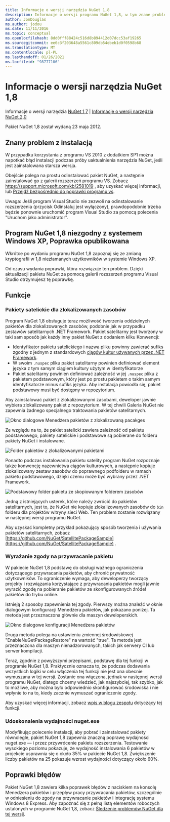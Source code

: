 ```yaml
---
title: Informacje o wersji narzędzia NuGet 1,8
description: Informacje o wersji programu NuGet 1,8, w tym znane problemy, poprawki błędów, dodane funkcje i DCR.
author: JonDouglas
ms.author: jodou
ms.date: 11/11/2016
ms.topic: conceptual
ms.openlocfilehash: 8dd0fff88424c516d8b894412d07dcc53af19265
ms.sourcegitcommit: ee6c3f203648a5561c809db54ebeb1d0f0598b68
ms.translationtype: MT
ms.contentlocale: pl-PL
ms.lasthandoff: 01/26/2021
ms.locfileid: "98777106"
---
```

# <a name="nuget-18-release-notes"></a>Informacje o wersji narzędzia NuGet 1,8

Informacje o wersji narzędzia [NuGet 1,7](../release-notes/nuget-1.7.md)  |  [Informacje o wersji narzędzia NuGet 2,0](../release-notes/nuget-2.0.md)

Pakiet NuGet 1,8 został wydaną 23 maja 2012.

## <a name="known-installation-issue"></a>Znany problem z instalacją
W przypadku korzystania z programu VS 2010 z dodatkiem SP1 można napotkać błąd instalacji podczas próby uaktualnienia narzędzia NuGet, jeśli jest zainstalowana starsza wersja.

Obejście polega na prostu odinstalować pakiet NuGet, a następnie zainstalować go z galerii rozszerzeń programu VS.  Zobacz <https://support.microsoft.com/kb/2581019> , aby uzyskać więcej informacji, lub [Przejdź bezpośrednio do poprawki programu vs](http://bit.ly/vsixcertfix).

Uwaga: Jeśli program Visual Studio nie zezwoli na odinstalowanie rozszerzenia (przycisk Odinstaluj jest wyłączony), prawdopodobnie trzeba będzie ponownie uruchomić program Visual Studio za pomocą polecenia "Uruchom jako administrator".

## <a name="nuget-18-incompatible-with-windows-xp-hotfix-published"></a>Program NuGet 1,8 niezgodny z systemem Windows XP, Poprawka opublikowana

Wkrótce po wydaniu programu NuGet 1,8 zapoznaj się ze zmianą kryptografii w 1,8 niezłamanych użytkowników w systemie Windows XP.

Od czasu wydania poprawki, która rozwiązuje ten problem.  Dzięki aktualizacji pakietu NuGet za pomocą galerii rozszerzeń programu Visual Studio otrzymujesz tę poprawkę.

## <a name="features"></a>Funkcje

### <a name="satellite-packages-for-localized-resources"></a>Pakiety satelickie dla zlokalizowanych zasobów
Program NuGet 1,8 obsługuje teraz możliwość tworzenia oddzielnych pakietów dla zlokalizowanych zasobów, podobnie jak w przypadku zestawów satelitarnych .NET Framework.  Pakiet satelitarny jest tworzony w taki sam sposób jak każdy inny pakiet NuGet z dodaniem kilku Konwencji:

* Identyfikator pakietu satelickiego i nazwa pliku powinny zawierać sufiks zgodny z jednym z standardowych [ciągów kultur używanych przez .NET Framework](/openspecs/windows_protocols/ms-lcid/a9eac961-e77d-41a6-90a5-ce1a8b0cdb9c).
* W swoim `.nuspec` pliku pakiet satelitarny powinien definiować element języka z tym samym ciągiem kultury użytym w identyfikatorze
* Pakiet satelitarny powinien definiować zależność w jej `.nuspec` pliku z pakietem podstawowym, który jest po prostu pakietem o takim samym identyfikatorze minus sufiks języka.  Aby instalacja powiodła się, pakiet podstawowy musi być dostępny w repozytorium.

Aby zainstalować pakiet z zlokalizowanymi zasobami, deweloper jawnie wybiera zlokalizowany pakiet z repozytorium. W tej chwili Galeria NuGet nie zapewnia żadnego specjalnego traktowania pakietów satelitarnych.

![Okno dialogowe Menedżera pakietów z zlokalizowaną pacakges](./media/dlg-w-loc-packs.png)

Ze względu na to, że pakiet satelicki zawiera zależność od pakietu podstawowego, pakiety satelickie i podstawowe są pobierane do folderu pakiety NuGet i instalowane.

![Folder pakietów z zlokalizowanymi pakietami](./media/fldr-loc-packs.png)

Ponadto podczas instalowania pakietu satelity program NuGet rozpoznaje także konwencję nazewnictwa ciągów kulturowych, a następnie kopiuje zlokalizowany zestaw zasobów do poprawnego podfolderu w ramach pakietu podstawowego, dzięki czemu może być wybrany przez .NET Framework.

![Podstawowy folder pakietu ze skopiowanym folderem zasobów](./media/fldr-copied-loc.png)

Jedną z istniejących usterek, które należy zwrócić do pakietów satelitarnych, jest to, że NuGet nie kopiuje zlokalizowanych zasobów do `bin` folderu dla projektów witryny sieci Web.  Ten problem zostanie rozwiązany w następnej wersji programu NuGet.

Aby uzyskać kompletny przykład pokazujący sposób tworzenia i używania pakietów satelitarnych, zobacz [https://github.com/NuGet/SatellitePackageSample](https://github.com/NuGet/SatellitePackageSample) .

### <a name="package-restore-consent"></a>Wyrażanie zgody na przywracanie pakietu
W pakiecie NuGet 1,8 podstawę do obsługi ważnego ograniczenia dotyczącego przywracania pakietów, aby chronić prywatność użytkowników. To ograniczenie wymaga, aby deweloperzy tworzący projekty i rozwiązania korzystające z przywracania pakietów mogli jawnie wyrazić zgodę na pobieranie pakietów ze skonfigurowanych źródeł pakietów do trybu online.

Istnieją 2 sposoby zapewnienia tej zgody. Pierwszy można znaleźć w oknie dialogowym konfiguracji Menedżera pakietów, jak pokazano poniżej.  Ta metoda jest przeznaczona głównie dla maszyn deweloperskich.

![Okno dialogowe konfiguracji Menedżera pakietów](./media/pr-consent-configdlg.png)

Druga metoda polega na ustawieniu zmiennej środowiskowej "EnableNuGetPackageRestore" na wartość "true".  Ta metoda jest przeznaczona dla maszyn nienadzorowanych, takich jak serwery CI lub serwer kompilacji.

Teraz, zgodnie z powyższymi przepisami, podstawę dla tej funkcji w programie NuGet 1,8.  Praktycznie oznacza to, że podczas dodawania wszystkich logiki w celu włączenia tej funkcji nie jest ona obecnie wymuszana w tej wersji. Zostanie ona włączona, jednak w następnej wersji programu NuGet, dlatego chcemy wiedzieć, jak najszybciej, tak szybko, jak to możliwe, aby można było odpowiednio skonfigurować środowiska i nie wpłynie to na to, kiedy zacznie wymuszać ograniczenie zgody.

Aby uzyskać więcej informacji, zobacz [wpis w blogu zespołu](http://blog.nuget.org/20120518/package-restore-and-consent.html) dotyczący tej funkcji.

### <a name="nugetexe-performance-improvements"></a>Udoskonalenia wydajności nuget.exe
Modyfikując polecenie instalacji, aby pobrać i zainstalować pakiety równolegle, pakiet NuGet 1,8 zapewnia znaczną poprawę wydajności nuget.exe — i przez przywrócenie pakietu rozszerzenia.  Testowanie wysokiego poziomu pokazuje, że wydajność instalowania 6 pakietów w projekcie usprawnia się o około 35% w pakiecie NuGet 1,8.  Zwiększenie liczby pakietów na 25 pokazuje wzrost wydajności dotyczący około 60%.

## <a name="bug-fixes"></a>Poprawki błędów
Pakiet NuGet 1,8 zawiera kilka poprawek błędów z naciskiem na konsolę Menedżera pakietów i przepływ pracy przywracania pakietów, szczególnie w odniesieniu do zgody na przywracanie pakietów i integrację systemu Windows 8 Express.
Aby zapoznać się z pełną listą elementów roboczych ustalonych w programie NuGet 1,8, zobacz [Śledzenie problemów NuGet dla tej wersji](http://nuget.codeplex.com/workitem/list/advanced?keyword=&status=Closed&type=All&priority=All&release=NuGet%201.8&assignedTo=All&component=All&sortField=Votes&sortDirection=Descending&page=0).